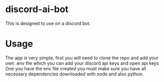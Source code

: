 # discord-ai-bot
This is designed to use on a discord bot.

# Usage
The app is very simple, first you will need to clone the repo and add your own .env file which you can add your discord api keys and open api keys
One you have the env file created you must make sure you have all necessary dependencies downloaded with node and also python. 
